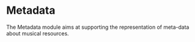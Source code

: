 # Metadata
The Metadata module aims at supporting the representation of meta-data about musical resources.
